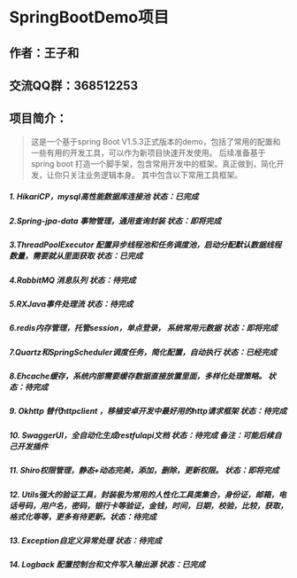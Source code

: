 SpringBootDemo项目
=====
作者：王子和
----
交流QQ群：368512253
------
项目简介：
-----
>这是一个基于spring Boot V1.5.3正式版本的demo，包括了常用的配置和一些有用的开发工具，可以作为新项目快速开发使用。
后续准备基于spring boot 打造一个脚手架，包含常用开发中的框架。真正做到，简化开发，让你只关注业务逻辑本身。
其中包含以下常用工具框架。
>

##### 1. HikariCP，mysql高性能数据库连接池      状态：已完成
##### 2.Spring-jpa-data 事物管理，通用查询封装  状态：即将完成
##### 3.ThreadPoolExecutor 配置异步线程池和任务调度池，启动分配默认数据线程数量，需要就从里面获取 状态：已完成
##### 4.RabbitMQ 消息队列   状态：待完成
##### 5.RXJava事件处理流   状态：待完成
##### 6.redis内存管理，托管session，单点登录， 系统常用元数据  状态：即将完成
##### 7.Quartz和SpringScheduler调度任务，简化配置，自动执行       状态：已经完成
##### 8.Ehcache缓存，系统内部需要缓存数据直接放置里面，多样化处理策略。 状态：待完成
##### 9. Okhttp  替代httpclient ，移植安卓开发中最好用的http请求框架   状态：待完成
##### 10. SwaggerUI，全自动化生成restfulapi文档   状态：待完成  备注：可能后续自己开发插件
##### 11. Shiro权限管理，静态+动态完美，添加，删除，更新权限。  状态：即将完成
##### 12. Utils强大的验证工具，封装极为常用的人性化工具类集合，身份证，邮箱，电话号码，用户名，密码，银行卡等验证，金钱，时间，日期，校验，比较，获取，格式化等等，更多有待更新。状态：待完成
##### 13. Exception自定义异常处理   状态：待完成
##### 14. Logback 配置控制台和文件写入输出源   状态：已完成


